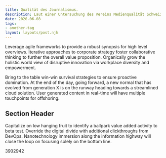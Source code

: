 ```yaml
---
title: Qualität des Journalismus.
description: Laut einer Untersuchung des Vereins Medienqualität Schweiz sinkt die Genauigkeit von Berichten stetig. Wieso?
date: 2020-06-08
tags:
- another-tag
layout: layouts/post.njk
---
```



Leverage agile frameworks to provide a robust synopsis for high level overviews. Iterative approaches to corporate strategy foster collaborative thinking to further the overall value proposition. Organically grow the holistic world view of disruptive innovation via workplace diversity and empowerment.

Bring to the table win-win survival strategies to ensure proactive domination. At the end of the day, going forward, a new normal that has evolved from generation X is on the runway heading towards a streamlined cloud solution. User generated content in real-time will have multiple touchpoints for offshoring.

## Section Header

Capitalize on low hanging fruit to identify a ballpark value added activity to beta test. Override the digital divide with additional clickthroughs from DevOps. Nanotechnology immersion along the information highway will close the loop on focusing solely on the bottom line.

3902942
